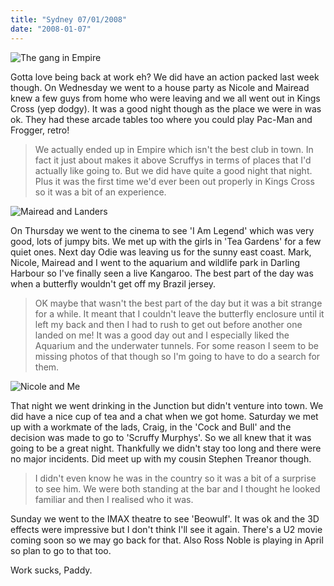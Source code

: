 ```yaml
---
title: "Sydney 07/01/2008"
date: "2008-01-07"
---
```

![The gang in Empire](/images/empire.jpg "The Monaghan and Cavan gang on tour in Empire")

Gotta love being back at work eh? We did have an action packed last week though. On Wednesday we went to a house party as Nicole and Mairead knew a few guys from home who were leaving and we all went out in Kings Cross (yep dodgy). It was a good night though as the place we were in was ok. They had these arcade tables too where you could play Pac-Man and Frogger, retro!
> We actually ended up in Empire which isn't the best club in town. In fact it just about makes it above Scruffys in terms of places that I'd actually like going to. But we did have quite a good night that night. Plus it was the first time we'd ever been out properly in Kings Cross so it was a bit of an experience.

![Mairead and Landers](/images/P1050002.JPG "Another nights drinking in the Cock and Bull")

On Thursday we went to the cinema to see 'I Am Legend' which was very good, lots of jumpy bits. We met up with the girls in 'Tea Gardens' for a few quiet ones. Next day Odie was leaving us for the sunny east coast. Mark, Nicole, Mairead and I went to the aquarium and wildlife park in Darling Harbour so I've finally seen a live Kangaroo. The best part of the day was when a butterfly wouldn't get off my Brazil jersey.
> OK maybe that wasn't the best part of the day but it was a bit strange for a while. It meant that I couldn't leave the butterfly enclosure until it left my back and then I had to rush to get out before another one landed on me! It was a good day out and I especially liked the Aquarium and the underwater tunnels. For some reason I seem to be missing photos of that though so I'm going to have to do a search for them.

![Nicole and Me](/images/P1050004.JPG "Two more die hards in the Cock and Bull")

That night we went drinking in the Junction but didn't venture into town. We did have a nice cup of tea and a chat when we got home. Saturday we met up with a workmate of the lads, Craig, in the 'Cock and Bull' and the decision was made to go to 'Scruffy Murphys'. So we all knew that it was going to be a great night. Thankfully we didn't stay too long and there were no major incidents. Did meet up with my cousin Stephen Treanor though.
> I didn't even know he was in the country so it was a bit of a surprise to see him. We were both standing at the bar and I thought he looked familiar and then I realised who it was.

Sunday we went to the IMAX theatre to see 'Beowulf'. It was ok and the 3D effects were impressive but I don't think I'll see it again. There's a U2 movie coming soon so we may go back for that. Also Ross Noble is playing in April so plan to go to that too.

Work sucks,
Paddy.